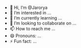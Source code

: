 - 👋 Hi, I’m @Jarorya
- 👀 I’m interested in ...
- 🌱 I’m currently learning ...
- 💞️ I’m looking to collaborate on ...
- 📫 How to reach me ...
- 😄 Pronouns: ...
- ⚡ Fun fact: ...

<!---
Jarorya/Jarorya is a ✨ special ✨ repository because its `README.md` (this file) appears on your GitHub profile.
You can click the Preview link to take a look at your changes.
--->
